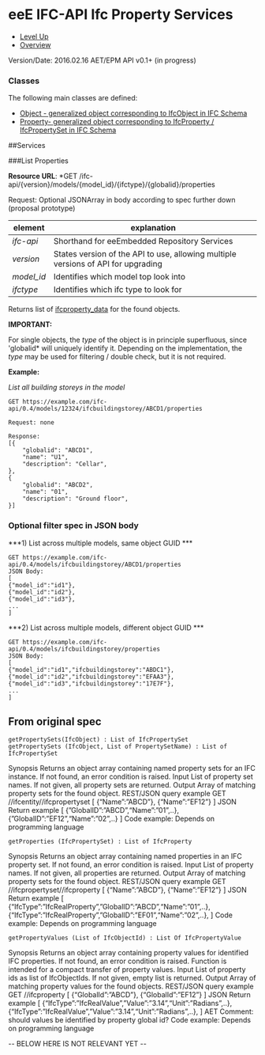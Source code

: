 # eeE IFC-API Ifc Property Services #

* [Level Up](../README.md)
* [Overview](./README.md)

Version/Date: 2016.02.16 AET/EPM  API v0.1+ (in progress)

### Classes 

The following main classes are defined:

* [Object - generalized object corresponding to IfcObject in IFC Schema](a_schemata/ifcobject_data.md)
* [Property- generalized object corresponding to IfcProperty / IfcPropertySet in IFC Schema](a_schemata/ifcproperty_data.md)


##Services

###List Properties

**Resource URL**: *GET /ifc-api/{version}/models/{model_id}/{ifctype}/{globalid}/properties

Request: Optional JSONArray in body according to spec further down (proposal prototype)

element | explanation
--------|-----------|
*ifc-api*	|Shorthand for eeEmbedded Repository Services |
*version*	|States version of the API to use, allowing multiple versions of API for upgrading |
*model_id*	|Identifies which model top look into |
*ifctype*	|Identifies which ifc type to look for |

Returns list of [ifcproperty_data](./schemata/ifcproperty_data.md) for the found objects. 

**IMPORTANT:**

For single objects, the *type* of the object is in principle superfluous, since 'globalid* will uniquely identify it. Depending on the implementation, the *type* may be used for filtering / double check, but it is not required.

**Example:**

*List all building storeys in the model*

```
GET https://example.com/ifc-api/0.4/models/12324/ifcbuildingstorey/ABCD1/properties

Request: none

Response:
[{
    "globalid": "ABCD1",
    "name": "U1",
    "description": "Cellar",
},
{
    "globalid": "ABCD2",
    "name": "01",
    "description": "Ground floor",
}]
```

### Optional filter spec in JSON body 


***1) List across multiple models, same object GUID ***

```
GET https://example.com/ifc-api/0.4/models/ifcbuildingstorey/ABCD1/properties
JSON Body:
[
{"model_id":"id1"},
{"model_id":"id2"},
{"model_id":"id3"},
...
]
```

***2) List across multiple models, different object GUID ***

```
GET https://example.com/ifc-api/0.4/models/ifcbuildingstorey/properties
JSON Body:
[
{"model_id":"id1","ifcbuildingstorey":"ABDC1"},
{"model_id":"id2","ifcbuildingstorey":"EFAA3"},
{"model_id":"id3","ifcbuildingstorey":"17E7F"},
...
]
```


## From original spec


```
getPropertySets(IfcObject) : List of IfcPropertySet
getPropertySets (IfcObject, List of PropertySetName) : List of IfcPropertySet
```
Synopsis 	Returns an object array containing named property sets for an IFC instance. If not found, an error condition is raised. 
Input 	List of property set names. If not given, all property sets are returned.
Output 	Array of matching property sets for the found object. 
REST/JSON query example	GET <url-to-model>/<prefix>/ifcentity/<guid>/ifcpropertyset
[ {“Name”:”ABCD”}, {“Name”:”EF12”} ]
JSON Return example 	[
 {”GlobalID”:”ABCD”,“Name”:”01”,..},
 {”GlobalID”:”EF12”,“Name”:”02”,..}
]
Code example: 
Depends on programming language

```
getProperties (IfcPropertySet) : List of IfcProperty
```
Synopsis 	Returns an object array containing named properties in an IFC property set. If not found, an error condition is raised. 
Input 	List of property names. If not given, all properties are returned.
Output 	Array of matching property sets for the found object. 
REST/JSON query example	GET <url-to-model>/<prefix>/ifcpropertyset/<guid>/ifcproperty
[ {“Name”:”ABCD”}, {“Name”:”EF12”} ]
JSON Return example 	[
 {“IfcType”:”IfcRealProperty”,”GlobalID”:”ABCD”,“Name”:”01”,..},
 {“IfcType”:”IfcRealProperty”,”GlobalID”:”EF01”,“Name”:”02”,..},
]
Code example: 
Depends on programming language

```
getPropertyValues (List of IfcObjectId) : List Of IfcPropertyValue
```
Synopsis 	Returns an object array containing property values for identified IFC properties. If not found, an error condition is raised. Function is intended for a compact transfer of property values.
Input 	List of property ids as list of IfcObjectIds. If not given, empty list is returned.
Output 	Array of matching property values for the found objects. 
REST/JSON query example	GET <url-to-model>/<prefix>/ifcproperty
[ {“GlobalId”:”ABCD”}, {“GlobalId”:”EF12”} ]
JSON Return example 	[ 
 {“IfcType”:”IfcRealValue”,”Value”:”3.14”,“Unit”:”Radians”,..},
 {“IfcType”:”IfcRealValue”,”Value”:”3.14”,“Unit”:”Radians”,..},
]
AET Comment: should values be identified by property global id?
Code example: 
Depends on programming language



-- BELOW HERE IS NOT RELEVANT YET --
